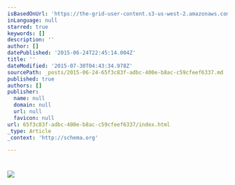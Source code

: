```yaml
---
isBasedOnUrl: 'https://the-grid-user-content.s3-us-west-2.amazonaws.com/6f14740b-101f-4243-b178-295c44a85d58.gif'
inLanguage: null
starred: true
keywords: []
description: ''
author: []
datePublished: '2015-06-24T22:45:14.004Z'
title: ''
dateModified: '2015-07-30T04:43:34.978Z'
sourcePath: _posts/2015-06-24-65f3c83f-adbc-400e-b8ac-c59cfeef6337.md
published: true
authors: []
publisher:
  name: null
  domain: null
  url: null
  favicon: null
url: 65f3c83f-adbc-400e-b8ac-c59cfeef6337/index.html
_type: Article
_context: 'http://schema.org'

---
```

# ![](https://the-grid-user-content.s3-us-west-2.amazonaws.com/6f14740b-101f-4243-b178-295c44a85d58.gif)